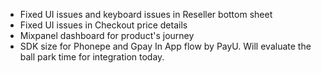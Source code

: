 - Fixed UI issues and keyboard issues in Reseller bottom sheet 
- Fixed UI issues in Checkout price details 
- Mixpanel dashboard for product's journey
- SDK size for Phonepe and Gpay In App flow by PayU. Will evaluate the ball park time for integration today. 